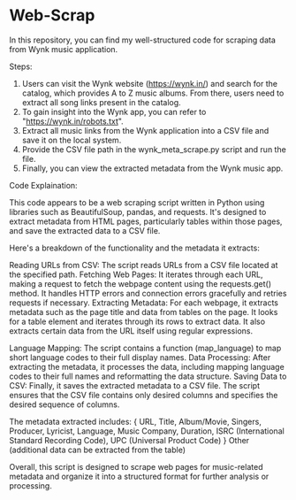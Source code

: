 # Web-Scrap
In this repository, you can find my well-structured code for scraping data from Wynk music application. 

Steps:

1) Users can visit the Wynk website (https://wynk.in/) and search for the catalog, which provides A to Z music albums. From there, users need to extract all song links present in the catalog.
2) To gain insight into the Wynk app, you can refer to "https://wynk.in/robots.txt".
3) Extract all music links from the Wynk application into a CSV file and save it on the local system.
4) Provide the CSV file path in the wynk_meta_scrape.py script and run the file.
5) Finally, you can view the extracted metadata from the Wynk music app.
   
Code Explaination:

This code appears to be a web scraping script written in Python using libraries such as BeautifulSoup, pandas, and requests. It's designed to extract metadata from HTML pages, particularly tables within those pages, and save the extracted data to a CSV file.

Here's a breakdown of the functionality and the metadata it extracts:

Reading URLs from CSV: The script reads URLs from a CSV file located at the specified path.
Fetching Web Pages: It iterates through each URL, making a request to fetch the webpage content using the requests.get() method. It handles HTTP errors and connection errors gracefully and retries requests if necessary.
Extracting Metadata: For each webpage, it extracts metadata such as the page title and data from tables on the page. It looks for a table element and iterates through its rows to extract data. It also extracts certain data from the URL itself using regular expressions.

Language Mapping: The script contains a function (map_language) to map short language codes to their full display names.
Data Processing: After extracting the metadata, it processes the data, including mapping language codes to their full names and reformatting the data structure.
Saving Data to CSV: Finally, it saves the extracted metadata to a CSV file. The script ensures that the CSV file contains only desired columns and specifies the desired sequence of columns.

The metadata extracted includes:
{
URL, Title, Album/Movie, Singers, Producer, Lyricist, Language, Music Company, Duration, ISRC (International Standard Recording Code), UPC (Universal Product Code)
}
Other (additional data can be extracted from the table)

Overall, this script is designed to scrape web pages for music-related metadata and organize it into a structured format for further analysis or processing.

